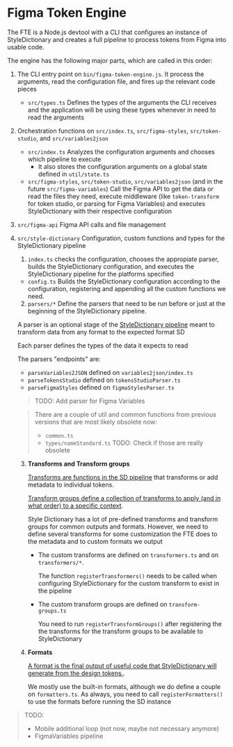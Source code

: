 # Figma Token Engine

The FTE is a Node.js devtool with a CLI that configures an instance of StyleDictionary and creates a full pipeline to process tokens from Figma into usable code.

The engine has the following major parts, which are called in this order:

1. The CLI entry point on `bin/figma-token-engine.js`. It process the arguments, read the configuration file, and fires up the relevant code pieces
   - `src/types.ts` Defines the types of the arguments the CLI receives and the application will be using these types whenever in need to read the arguments
2. Orchestration functions on `src/index.ts`, `src/figma-styles`, `src/token-studio`, and `src/variables2json`

   - `src/index.ts` Analyzes the configuration arguments and chooses which pipeline to execute
     - It also stores the configuration arguments on a global state defined in `util/state.ts`
   - `src/figma-styles`, `src/token-studio`, `src/variables2json` (and in the future `src/figma-variables`) Call the Figma API to get the data or read the files they need, execute middleware (like `token-transform` for token studio, or parsing for Figma Variables) and executes StyleDictionary with their respective configuration

3. `src/figma-api` Figma API calls and file management
4. `src/style-dictionary` Configuration, custom functions and types for the StyleDictionary pipeline
   1. `index.ts` checks the configuration, chooses the appropiate parser, builds the StyleDictionary configuration, and executes the StyleDictionary pipeline for the platforms specified
    - `config.ts` Builds the StyleDictionary configuration according to the configuration, registering and appending all the custom functions we need.
   2. `parsers/*` Define the parsers that need to be run before or just at the beginning of the StyleDictionary pipeline.

   A parser is an optional stage of the [StyleDictionary pipeline](https://amzn.github.io/style-dictionary/#/parsers) meant to transform data from any format to the expected format SD

   Each parser defines the types of the data it expects to read

   The parsers "endpoints" are:
      - `parseVariables2JSON` defined on `variables2json/index.ts`
      - `parseTokensStudio` defined on `tokensStudioParser.ts`
      - `parseFigmaStyles` defined on `figmaStylesParser.ts`

      > TODO: Add parser for Figma Variables

   > There are a couple of util and common functions from previous versions that are most likely obsolete now:
   > - `common.ts`
   > - `types/nameStandard.ts`
   > TODO: Check if those are really obsolete

   3. **Transforms and Transform groups**

      [Transforms are functions in the SD pipeline](https://amzn.github.io/style-dictionary/#/transforms) that transforms or add metadata to individual tokens.

      [Transform groups define a collection of transforms to apply (and in what order) to a specific context](https://amzn.github.io/style-dictionary/#/transform_groups).

      Style Dictionary has a lot of pre-defined transforms and transform groups for common outputs and formats. However, we need to define several transforms for some customization the FTE does to the metadata and to custom formats we output

      - The custom transforms are defined on `transformers.ts` and on `transformers/*`.

        The function `registerTransformers()` needs to be called when configuring StyleDictionary for the custom transform to exist in the pipeline
      - The custom transform groups are defined on `transform-groups.ts`

        You need to run `registerTransformGroups()` after registering the the transforms for the transform groups to be available to StyleDictionary
   4. **Formats**

      [A format is the final output of useful code that StyleDictionary will generate from the design tokens.](https://amzn.github.io/style-dictionary/#/formats).

      We mostly use the built-in formats, although we do define a couple on `formatters.ts`. As always, you need to call `registerFormatters()` to use the formats before running the SD instance

> TODO:
> - Mobile additional loop (not now, maybe not necessary anymore)
> - FigmaVariables pipeline